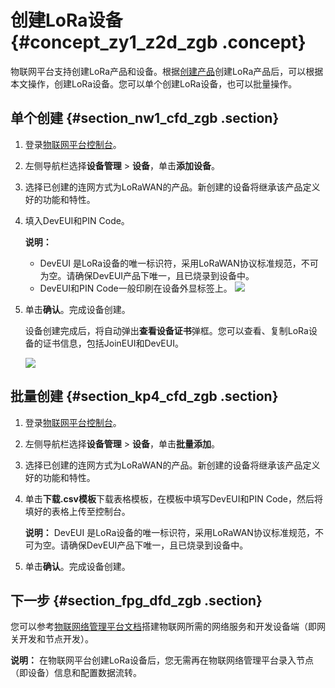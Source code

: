 # 创建LoRa设备 {#concept_zy1_z2d_zgb .concept}

物联网平台支持创建LoRa产品和设备。根据[创建产品](cn.zh-CN/用户指南/产品与设备/创建产品.md#)创建LoRa产品后，可以根据本文操作，创建LoRa设备。您可以单个创建LoRa设备，也可以批量操作。

## 单个创建 {#section_nw1_cfd_zgb .section}

1.  登录[物联网平台控制台](http://iot.console.aliyun.com/)。
2.  左侧导航栏选择**设备管理** \> **设备**，单击**添加设备**。
3.  选择已创建的连网方式为LoRaWAN的产品。新创建的设备将继承该产品定义好的功能和特性。
4.  填入DevEUI和PIN Code。

    **说明：** 

    -   DevEUI 是LoRa设备的唯一标识符，采用LoRaWAN协议标准规范，不可为空。请确保DevEUI产品下唯一，且已烧录到设备中。
    -   DevEUI和PIN Code一般印刷在设备外显标签上。
    ![](http://static-aliyun-doc.oss-cn-hangzhou.aliyuncs.com/assets/img/134336/156376637939864_zh-CN.png)

5.  单击**确认**。完成设备创建。

    设备创建完成后，将自动弹出**查看设备证书**弹框。您可以查看、复制LoRa设备的证书信息，包括JoinEUI和DevEUI。

    ![](http://static-aliyun-doc.oss-cn-hangzhou.aliyuncs.com/assets/img/134336/156376638039872_zh-CN.png)


## 批量创建 {#section_kp4_cfd_zgb .section}

1.  登录[物联网平台控制台](http://iot.console.aliyun.com/)。
2.  左侧导航栏选择**设备管理** \> **设备**，单击**批量添加**。
3.  选择已创建的连网方式为LoRaWAN的产品。新创建的设备将继承该产品定义好的功能和特性。
4.  单击**下载.csv模板**下载表格模板，在模板中填写DevEUI和PIN Code，然后将填好的表格上传至控制台。

    **说明：** DevEUI 是LoRa设备的唯一标识符，采用LoRaWAN协议标准规范，不可为空。请确保DevEUI产品下唯一，且已烧录到设备中。

5.  单击**确认**。完成设备创建。

## 下一步 {#section_fpg_dfd_zgb .section}

您可以参考[物联网络管理平台文档](https://help.aliyun.com/document_detail/96549.html)搭建物联网所需的网络服务和开发设备端（即网关开发和节点开发）。

**说明：** 在物联网平台创建LoRa设备后，您无需再在物联网络管理平台录入节点（即设备）信息和配置数据流转。

